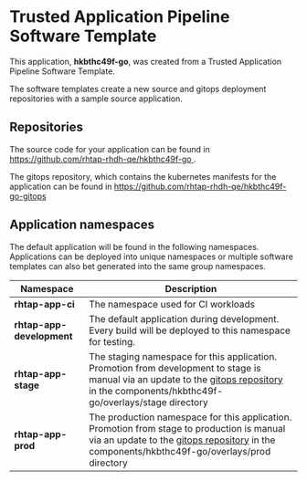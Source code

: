 # Trusted Application Pipeline Software Template

This application, **hkbthc49f-go**, was created from a Trusted Application Pipeline Software Template.

The software templates create a new source and gitops deployment repositories with a sample source application. 

## Repositories

The source code for your application can be found in [https://github.com/rhtap-rhdh-qe/hkbthc49f-go ](https://github.com/rhtap-rhdh-qe/hkbthc49f-go ).
 
The gitops repository, which contains the kubernetes manifests for the application can be found in 
[https://github.com/rhtap-rhdh-qe/hkbthc49f-go-gitops ](https://github.com/rhtap-rhdh-qe/hkbthc49f-go-gitops ) 

## Application namespaces 

The default application will be found in the following namespaces. Applications can be deployed into unique namespaces or multiple software templates can also bet generated into the same group namespaces.  

|  Namespace   |  Description   |  
| -------- | -------- |
| **rhtap-app-ci** | The namespace used for CI workloads |
| **rhtap-app-development** | The default application during development. Every build will be deployed to this namespace for testing. |
| **rhtap-app-stage** | The staging namespace for this application. Promotion from development to stage is manual via an update to the [gitops repository](https://github.com/rhtap-rhdh-qe/hkbthc49f-go-gitops ) in the components/hkbthc49f-go/overlays/stage directory |
| **rhtap-app-prod** | The production namespace for this application. Promotion from stage to production is manual via an update to the [gitops repository](https://github.com/rhtap-rhdh-qe/hkbthc49f-go-gitops ) in the components/hkbthc49f-go/overlays/prod directory |